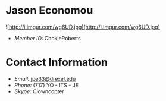 # Jason Economou #

![http://i.imgur.com/wg6UD.jpg](http://i.imgur.com/wg6UD.jpg)

  * _Member ID:_ ChokieRoberts

# Contact Information #

  * _Email:_ [jpe33@drexel.edu](mailto:jpe33@drexel.edu?subject=CS370)
  * _Phone:_ (717) YO - ITS - JE
  * _Skype:_ Clowncopter